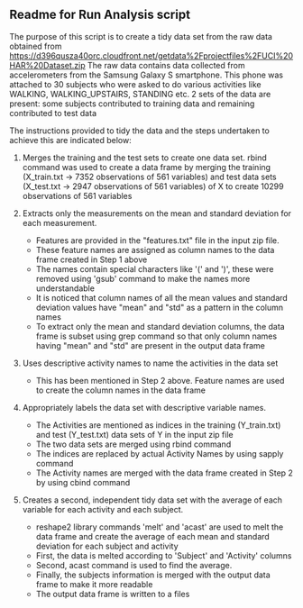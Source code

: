 ## Readme for Run Analysis script
The purpose of this script is to create a tidy data set from the raw data obtained from https://d396qusza40orc.cloudfront.net/getdata%2Fprojectfiles%2FUCI%20HAR%20Dataset.zip 
The raw data contains data collected from accelerometers from the Samsung Galaxy S smartphone. This phone was attached to 30 subjects who were asked to do various
activities like WALKING, WALKING_UPSTAIRS, STANDING etc. 2 sets of the data are present: some subjects contributed to training data and remaining contributed to test data

The instructions provided to tidy the data and the steps undertaken to achieve this are indicated below:

1. Merges the training and the test sets to create one data set.
	rbind command was used to create a data frame by merging the training (X_train.txt -> 7352 observations of 561 variables) and test data sets (X_test.txt -> 2947 observations of 561 variables) of X to create
	10299 observations of 561 variables

2. Extracts only the measurements on the mean and standard deviation for each measurement.
	- Features are provided in the "features.txt" file in the input zip file.
	- These feature names are assigned as column names to the data frame created in Step 1 above
	- The names contain special characters like '(' and ')', these were removed using 'gsub' command to make the names more understandable
	- It is noticed that column names of all the mean values and standard deviation values have "mean" and "std" as a pattern in the column names
	- To extract only the mean and standard deviation columns, the data frame is subset using grep command so that only column names having "mean" and "std" are present in the output data frame
 
3. Uses descriptive activity names to name the activities in the data set
	- This has been mentioned in Step 2 above. Feature names are used to create the column names in the data frame

4. Appropriately labels the data set with descriptive variable names.
	- The Activities are mentioned as indices in the training (Y_train.txt) and test (Y_test.txt) data sets of Y in the input zip file
	- The two data sets are merged using rbind command
	- The indices are replaced by actual Activity Names by using sapply command
	- The Activity names are merged with the data frame created in Step 2 by using cbind command

5. Creates a second, independent tidy data set with the average of each variable for each activity and each subject.
	- reshape2 library commands 'melt' and 'acast' are used to melt the data frame and create the average of each mean and standard deviation for each subject and activity
	- First, the data is melted according to 'Subject' and 'Activity' columns
	- Second, acast command is used to find the average.
	- Finally, the subjects information is merged with the output data frame to make it more readable
	- The output data frame is written to a files


	
